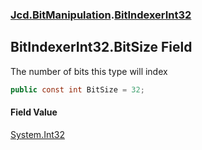 ### [Jcd.BitManipulation](Jcd_BitManipulation.md 'Jcd.BitManipulation').[BitIndexerInt32](Jcd_BitManipulation_BitIndexerInt32.md 'Jcd.BitManipulation.BitIndexerInt32')
## BitIndexerInt32.BitSize Field
The number of bits this type will index  
```csharp
public const int BitSize = 32;
```
#### Field Value
[System.Int32](https://docs.microsoft.com/en-us/dotnet/api/System.Int32 'System.Int32')
